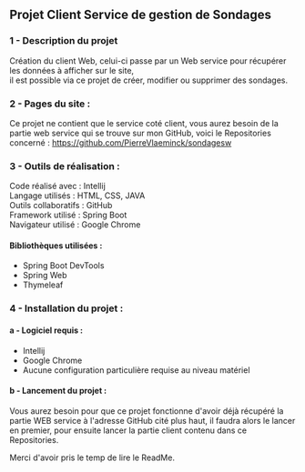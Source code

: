 ## Projet Client Service de gestion de Sondages

### 1 - Description du projet

Création du client Web, celui-ci passe par un Web service pour récupérer les données à afficher sur le site,  
il est possible via ce projet de créer, modifier ou supprimer des sondages.

### 2 - Pages du site :
Ce projet ne contient que le service coté client, vous aurez besoin de la partie web service qui se trouve sur mon GitHub,
voici le Repositories concerné :
https://github.com/PierreVlaeminck/sondagesw


### 3 - Outils de réalisation :
Code réalisé avec : Intellij  
Langage utilisés : HTML, CSS, JAVA  
Outils collaboratifs : GitHub  
Framework utilisé : Spring Boot  
Navigateur utilisé : Google Chrome

#### Bibliothèques utilisées :
- Spring Boot DevTools
- Spring Web
- Thymeleaf

### 4 - Installation du projet :
 
#### a - Logiciel requis :  
- Intellij
- Google Chrome
- Aucune configuration particulière requise au niveau matériel

#### b - Lancement du projet :
Vous aurez besoin pour que ce projet fonctionne d'avoir déjà récupéré la partie WEB service à l'adresse GitHub cité plus haut,
il faudra alors le lancer en premier, pour ensuite lancer la partie client contenu dans ce Repositories.
  
  
Merci d'avoir pris le temp de lire le ReadMe.